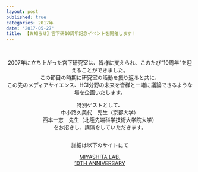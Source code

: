 ```yaml
---
layout: post
published: true
categories: 2017年
date: '2017-05-27'
title: 【お知らせ】宮下研10周年記念イベントを開催します！
---
```

<center><p><a href="https://event.miyashita.com/10thaniv/" target="_blank" class=""><img src="https://lh3.googleusercontent.com/ahXdwHVfVTXgCU9mnUvDqDwywlPNB7jOTVekbiMB3tofKBvEx2HaH5StB-M7mQvEA2E6qrek2AHdnf1GmU65vAXAx4XLk4UeHo3YLpV7k4l1orgeOPw_XPGGs1Xfp0VnV8fq74bqlhWXdKckbPVK5CEUHZwh19VQtIfmCimMKzqCaIohGaxktbbBLw9b0EL2gE6cds-czSnD5sTLsdOoH4PJ936ocvLT5x65WkjerLQnk_wiprkrlYbkAgtmeAJnV2_zN0ELAC1yluS3KZdYwlRJNAqqcZM4oXnu7eor-9YthlFjLi07GBjz7hyL3q9wfpUk-ssvTAEqGhZ6zZ13JTlV2cXlLpmw1m2ijbhlc1d91bcvJclsHeHxlxneEN11etnIDbpE0Og8mFc-rJtIe9kDjsYMStx9-_hR4InDHG6Qa5CQjR7gQmBPQ13o_FCjtNvmy1a7pJVug4dYeRN3xL77NRElJJqI-5s0ZV2DGwtuquSs8Fvyn59VKpJEWfDbNk9wxs2cjVeyI9XuzJoB7KSTegi_oVTod47nEl7nssXMaS3di9pPiXNy_LwCmoNTpHHfYyHwQXyMds_Ru_OtMVEkYzH93K8C1WX03LOKHpkpq1RRrQ=s0" alt="" style="display: inline-block;" /></a><br>
</p></center>
<center><br>
2007年に立ち上がった宮下研究室は、皆様に支えられ、このたび“10周年”を迎えることができました。<br>
この節目の時期に研究室の活動を振り返ると共に、<br>
この先のメディアサイエンス、HCI分野の未来を皆様と一緒に議論できるような場を企画いたします。<p></p>
<p>特別ゲストとして、<br>
中小路久美代　先生（京都大学）<br>
西本一志　先生（北陸先端科学技術大学院大学）<br>
をお招きし、講演をしていただきます。</p>
<p class=""><img src="https://lh3.googleusercontent.com/4eFrRKKJWrze0Pmq6gYzpf059G4tAJddQJgkubLHqNDeyCRqh4kbtWEL4K1Ny7CWwVQnb4cRbEysKcv28-g-2wn24RMWnixQLkLGVOO8bHCkc71yBJNEUSH0nAK8Uxb0WOej2aYVdoqmLYPm8TwfTJ89TBDgN3hy2RMqoFWnpsywr7Wm0euLCUHDPwrlYOj6spqkUqBC2vIdFetP2h8E9qHEii9xionQB6xpVeso6ZJ0K3PchAWjg0jTW1GZNNurFOPTLfrRfyX12b4gAeyDaUPHA5Rk_L_wAGsRGok9oxweEuYNes2aYAZr_nqzVSQAZAjTQFAeGhKG7I3SIYcL_ts2eg9cIaHQ-nsJqDxKOXTBlJa23nAkb4KkxUtDMhJGBsgORKwYoa-OAmyoydaln59fvOjK91froWEi4dm5mgsJMVk5cUi2RcyGsSiCMaM2y6TubGgYlGpjiFwx4nyxnsm3Mgh11pHNOwPb9gL8N65hFgosJQN9lmTqB2_XPRUxe5g4fJmSgOTxd3mBWQGbUMlOxidDZpNfe2yspw0neAwYPvHFaCztvncFmAaol5vhuFi87lXLZWQEw-z2h9_-KH72zhxm2Uf4-1i2uslJB0NJZ9LdnA=s0" alt="" style="display: inline-block;" /></p>
<p>詳細は以下のサイトにて</p>
<p><a href="https://event.miyashita.com/10thaniv/" target="_blank">MIYASHITA LAB.<br> 10TH ANNIVERSARY<br>
</a></p></center><p></p><a href="https://event.miyashita.com/10thaniv/" target="_blank">
                        </a>
